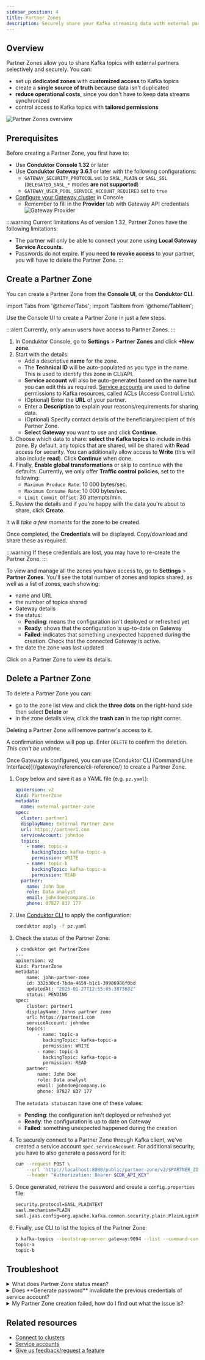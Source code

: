 ```yaml
---
sidebar_position: 4
title: Partner Zones
description: Securely share your Kafka streaming data with external partners.
---
```


## Overview
Partner Zones allow you to share Kafka topics with external partners selectively and securely. You can:
- set up **dedicated zones** with **customized access** to Kafka topics
- create a **single source of truth** because data isn't duplicated
- **reduce operational costs**, since you don't have to keep data streams synchronized
- control access to Kafka topics with **tailored permissions**

![Partner Zones overview](assets/pz-detail-view.png)

## Prerequisites
Before creating a Partner Zone, you first have to:
- Use **Conduktor Console 1.32** or later
- Use **Conduktor Gateway 3.6.1** or later with the following configurations:
  - `GATEWAY_SECURITY_PROTOCOL` set to `SASL_PLAIN` or `SASL_SSL` (`DELEGATED_SASL_*` modes **are not supported**)
  - `GATEWAY_USER_POOL_SERVICE_ACCOUNT_REQUIRED` set to `true`
- [Configure your Gateway cluster](https://docs.conduktor.io/platform/navigation/settings/managing-clusters/) in Console
  - Remember to fill in the **Provider** tab with Gateway API credentials
    ![Gateway Provider](../../guides/assets/gateway-provider.png)

:::warning Current limitations
As of version 1.32, Partner Zones have the following limitations:
- The partner will only be able to connect your zone using **Local Gateway Service Accounts**.
- Passwords do not expire. If you need **to revoke access** to your partner, you will have to delete the Partner Zone.
:::

## Create a Partner Zone
You can create a Partner Zone from the **Console UI**, or the **Conduktor CLI**.

import Tabs from '@theme/Tabs'; import TabItem from '@theme/TabItem';

<Tabs>
<TabItem value="First Tab" label="Console UI">
Use the Console UI to create a Partner Zone in just a few steps.

:::alert
 Currently, only `admin` users have access to Partner Zones.
:::

1. In Conduktor Console, go to **Settings** > **Partner Zones** and click **+New zone**. 
1. Start with the details:
   - Add a descriptive **name** for the zone.
   - The **Technical ID** will be auto-populated as you type in the name. This is used to identify this zone in CLI/API.
   - **Service account** will also be auto-generated based on the name but you can edit this as required. [Service accounts](/platform/navigation/console/service-accounts/) are used to define permissions to Kafka resources, called ACLs (Access Control Lists).
   - (Optional) Enter the **URL** of your partner.
   - Enter a **Description** to explain your reasons/requirements for sharing data.
   - (Optional) Specify contact details of the beneficiary/recipient of this Partner Zone. 
   - **Select Gateway** you want to use and click **Continue**.
1. Choose which data to share: **select the Kafka topics** to include in this zone. By default, any topics that are shared, will be shared with **Read** access for security. You can additionally allow access to **Write** (this will also include **read**). Click **Continue** when done.
1. Finally, **Enable global transformations** or skip to continue with the defaults. Currently, we only offer **Traffic control policies**, set to the following:
   - `Maximum Produce Rate`: 10 000 bytes/sec.
   - `Maximum Consume Rate`: 10 000 bytes/sec.
   - `Limit Commit Offset`: 30 attempts/min.
1. Review the details and if you're happy with the data you're about to share, click **Create**.

It will *take a few moments* for the zone to be created. 

Once completed, the **Credentials** will be displayed. Copy/download and share these as required.

:::warning
If these credentials are lost, you may have to re-create the Partner Zone.
:::

To view and manage all the zones you have access to, go to **Settings** > **Partner Zones**. You'll see the total number of zones and topics shared, as well as a list of zones, each showing:
- name and URL
- the number of topics shared
-  Gateway details
- the status:
  - **Pending**: means the configuration isn't deployed or refreshed yet
  - **Ready**: shows that the configuration is up-to-date on Gateway
  - **Failed**: indicates that something unexpected happened during the creation. Check that the connected Gateway is active.
- the date the zone was last updated

Click on a Partner Zone to view its details.

## Delete a Partner Zone

To delete a Partner Zone you can:
- go to the zone list view and click the **three dots** on the right-hand side then select **Delete** or 
- in the zone details view, click the **trash can** in the top right corner. 

Deleting a Partner Zone will remove partner's access to it. 

A confirmation window will pop up. Enter `DELETE` to confirm the deletion. *This can't be undone.*

</TabItem>
<TabItem value="Second Tab" label="Conduktor CLI">
Once Gateway is configured, you can use [Conduktor CLI (Command Line Interface)](/gateway/reference/cli-reference/) to create a Partner Zone.

1. Copy below and save it as a YAML file (e.g. `pz.yaml`): 
    ```yaml
    apiVersion: v2
    kind: PartnerZone
    metadata:
      name: external-partner-zone
    spec:
      cluster: partner1
      displayName: External Partner Zone
      url: https://partner1.com
      serviceAccount: johndoe
      topics:
        - name: topic-a
          backingTopic: kafka-topic-a
          permission: WRITE
        - name: topic-b
          backingTopic: kafka-topic-a
          permission: READ
      partner:
        name: John Doe
        role: Data analyst
        email: johndoe@company.io
        phone: 07827 837 177
    ```
1. Use [Conduktor CLI](/gateway/reference/cli-reference/) to apply the configuration:
    ```bash
    conduktor apply -f pz.yaml
    ```

1. Check the status of the Partner Zone:
    ```bash
    ❯ conduktor get PartnerZone
    ---
    apiVersion: v2
    kind: PartnerZone
    metadata:
        name: john-partner-zone
        id: 332b30cd-7bda-4659-b1c1-39986986f0bd
        updatedAt: "2025-01-27T12:55:05.387368Z"
        status: PENDING
    spec:
        cluster: partner1
        displayName: Johns partner zone
        url: https://partner1.com
        serviceAccount: johndoe
        topics:
            - name: topic-a
              backingTopic: kafka-topic-a
              permission: WRITE
            - name: topic-b
              backingTopic: kafka-topic-a
              permission: READ
        partner:
            name: John Doe
            role: Data analyst
            email: johndoe@company.io
            phone: 07827 837 177
    ```
    The `metadata status`can have one of these values:
      - **Pending**: the configuration isn't deployed or refreshed yet
      - **Ready**: the configuration is up to date on Gateway
      - **Failed**: something unexpected happened during the creation

1. To securely connect to a Partner Zone through Kafka client, we've created a service account `spec.serviceAccount`. For additional security, you have to also generate a password for it:
    ```bash
    cur --request POST \
        --url 'http://localhost:8080/public/partner-zone/v2/$PARTNER_ZONE_NAME/generate-credentials' \
        --header "Authorization: Bearer $CDK_API_KEY"
    ```

1. Once generated, retrieve the password and create a `config.properties` file:
    ```bash
    security.protocol=SASL_PLAINTEXT
    sasl.mechanism=PLAIN
    sasl.jaas.config=org.apache.kafka.common.security.plain.PlainLoginModule required username=johndoe password=${SERVICE_ACCOUNT_PASSWORD};
    ```

1. Finally, use CLI to list the topics of the Partner Zone:
    ```bash
    ❯ kafka-topics --bootstrap-server gateway:9094 --list --command-config config.properties
    topic-a
    topic-b
    ```
</TabItem>
</Tabs>

## Troubleshoot
<details>
  <summary>What does Partner Zone status mean?</summary>
  <p>
  This is the status of a Partner Zone:
    - **Pending**: the configuration isn't deployed or refreshed yet
    - **Ready**: the configuration is up-to-date on Gateway
    - **Failed**: something unexpected happened during the deployment. Check that the connected Gateway is active.
  </p>
</details>
<details>
  <summary>Does **Generate password** invalidate the previous credentials of service account?</summary>
  <p>No, you can't invalidate the credentials. If unsure, delete the Partner Zone and re-create it.</p>
</details>
<details>
  <summary>My Partner Zone creation failed, how do I find out what the issue is?</summary>
  <p>To check status, [use the API](https://developers.conduktor.io/?product=console&version=1.31.2#tag/cli_partner-zone_console_v2_16) or check Gateway/Console logs.</p>
</details>

## Related resources
 - [Connect to clusters](/platform/navigation/settings/managing-clusters/)
 - [Service accounts](/platform/navigation/console/service-accounts/)
 - [Give us feedback/request a feature](https://conduktor.io/roadmap)